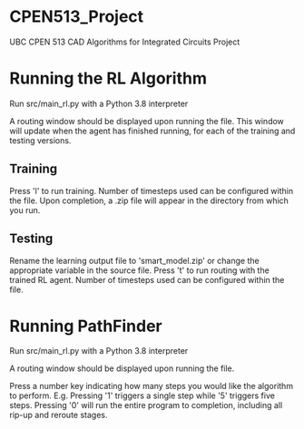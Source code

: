 # CPEN513_Project
UBC CPEN 513 CAD Algorithms for Integrated Circuits Project

# Running the RL Algorithm
Run src/main_rl.py with a Python 3.8 interpreter

A routing window should be displayed upon running the file. This window will update when the agent has finished running, for each of the training and testing versions.

## Training

Press 'l' to run training. Number of timesteps used can be configured within the file. Upon completion, a .zip file will appear in the directory from which you run.

## Testing

Rename the learning output file to 'smart_model.zip' or change the appropriate variable in the source file. Press 't' to run routing with the trained RL agent. Number of timesteps used can be configured within the file.

# Running PathFinder
Run src/main_rl.py with a Python 3.8 interpreter

A routing window should be displayed upon running the file.

Press a number key indicating
how many steps you would like the algorithm to perform. 
E.g. Pressing '1' triggers a single step while '5' triggers five steps.
Pressing '0' will run the entire program to completion, including all rip-up and reroute stages.
